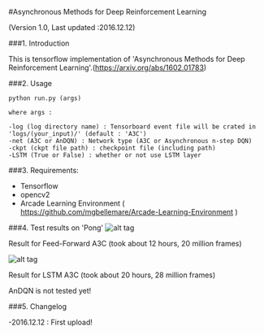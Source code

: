 #Asynchronous Methods for Deep Reinforcement Learning

(Version 1.0, Last updated :2016.12.12)

###1. Introduction

This is tensorflow implementation of 'Asynchronous Methods for Deep Reinforcement Learning'.(https://arxiv.org/abs/1602.01783)


###2. Usage

    python run.py (args)

    where args :

    -log (log directory name) : Tensorboard event file will be crated in 'logs/(your_input)/' (default : 'A3C')
    -net (A3C or AnDQN) : Network type (A3C or Asynchronous n-step DQN)
    -ckpt (ckpt file path) : checkpoint file (including path)
    -LSTM (True or False) : whether or not use LSTM layer


###3. Requirements:

- Tensorflow
- opencv2
- Arcade Learning Environment ( https://github.com/mgbellemare/Arcade-Learning-Environment )

###4. Test results on 'Pong'
![alt tag](https://github.com/gliese581gg/A3C_tensorflow/blob/master/screenshots/A3CFF.PNG)

Result for Feed-Forward A3C (took about 12 hours, 20 million frames)


![alt tag](https://github.com/gliese581gg/A3C_tensorflow/blob/master/screenshots/A3CLSTM.PNG)

Result for LSTM A3C (took about 20 hours, 28 million frames)

AnDQN is not tested yet!

###5. Changelog

-2016.12.12 : First upload!
